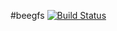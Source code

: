 #beegfs [![Build Status](https://travis-ci.org/lutak-srce/beegfs.svg)](https://travis-ci.org/lutak-srce/beegfs)

